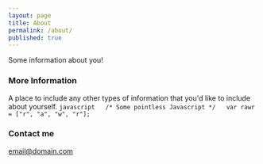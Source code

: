 ```yaml
---
layout: page
title: About
permalink: /about/
published: true
---
```



Some information about you!

### More Information
A place to include any other types of information that you'd like to include about yourself.
        ```javascript  
        /* Some pointless Javascript */  
        var rawr = ["r", "a", "w", "r"];  
        ```
### Contact me

[email@domain.com](mailto:email@domain.com)
